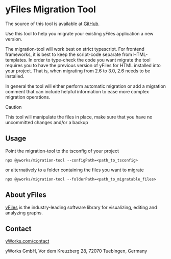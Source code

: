 # yFiles Migration Tool

The source of this tool is available at [GitHub](https://github.com/yWorks/migrate-yfiles-app).

Use this tool to help you migrate your existing yFiles application a new version.

The migration-tool will work best on strict typescript. For frontend frameworks,
it is best to keep the script-code separate from HTML-templates.
In order to type-check the code you want migrate the tool requires you to have the previous version of yFiles for HTML installed into your project. That is, when migrating from 2.6 to 3.0, 2.6 needs to be installed. 

In general the tool will either perform automatic migration or add a migration
comment that can include helpful information to ease more complex migration
operations.

> [!CAUTION]
> This tool will manipulate the files in place, make sure that you have no uncommitted changes and/or a backup

## Usage
Point the migration-tool to the tsconfig of your project
```
npx @yworks/migration-tool --configPath=<path_to_tsconfig>
```
or alternatively to a folder containing the files you want to migrate
```
npx @yworks/migration-tool --folderPath=<path_to_migratable_files>
```
## About yFiles

[yFiles](https://www.yworks.com/yfiles) is the industry-leading software library for visualizing, editing and analyzing graphs.


## Contact

[yWorks.com/contact](https://www.yworks.com/contact)

yWorks GmbH, Vor dem Kreuzberg 28, 72070 Tuebingen, Germany
